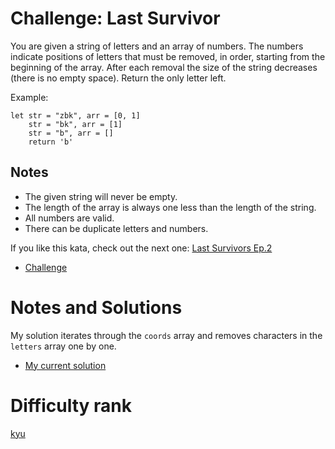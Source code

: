 # Challenge: Last Survivor

You are given a string of letters and an array of numbers.
The numbers indicate positions of letters that must be removed, in order, starting from the beginning of the array.
After each removal the size of the string decreases (there is no empty space).
Return the only letter left.

Example:

```
let str = "zbk", arr = [0, 1]
    str = "bk", arr = [1]
    str = "b", arr = []
    return 'b'
```

## Notes

- The given string will never be empty.
- The length of the array is always one less than the length of the string.
- All numbers are valid.
- There can be duplicate letters and numbers.

If you like this kata, check out the next one: [Last Survivors Ep.2](https://www.codewars.com/kata/60a1aac7d5a5fc0046c89651)

- [Challenge](https://www.codewars.com/kata/609eee71109f860006c377d1)

# Notes and Solutions

My solution iterates through the `coords` array and removes characters in the `letters` array one by one.

- [My current solution](solution.js)

# Difficulty rank

[ kyu](https://docs.codewars.com/gamification/ranks)
